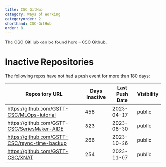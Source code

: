 ```yaml
---
title: CSC GitHub
category: Ways of Working
categoryorder: 2
shorthand: CSC-GitHub
order: 8
---
```


The CSC GitHub can be found here – <a href="https://github.com/GSTT-CSC/">CSC Github</a>.

# Inactive Repositories

The following repos have not had a push event for more than 180 days:

| Repository URL | Days Inactive | Last Push Date | Visibility |
| --- | --- | --- | --- |
| https://github.com/GSTT-CSC/MLOps-tutorial | 458 | 2023-04-17 | public |
| https://github.com/GSTT-CSC/SeriesMaker-AIDE | 323 | 2023-08-30 | public |
| https://github.com/GSTT-CSC/rsync-time-backup | 266 | 2023-10-26 | public |
| https://github.com/GSTT-CSC/XNAT | 254 | 2023-11-07 | public |

